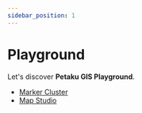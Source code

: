 ```yaml
---
sidebar_position: 1
---
```


# Playground

Let's discover **Petaku GIS Playground**.

- [Marker Cluster](https://playground.petaku.xyz/cluster)
- [Map Studio](https://app.petaku.xyz/studio)